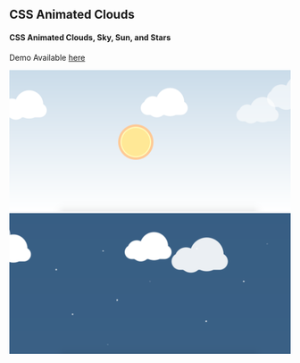 ## CSS Animated Clouds

#### CSS Animated Clouds, Sky, Sun, and Stars

Demo Available [here](https://ceckenrode.github.io/css-clouds/)

![Day](css-clouds-day.png)
![Night](css-clouds-night.png)
